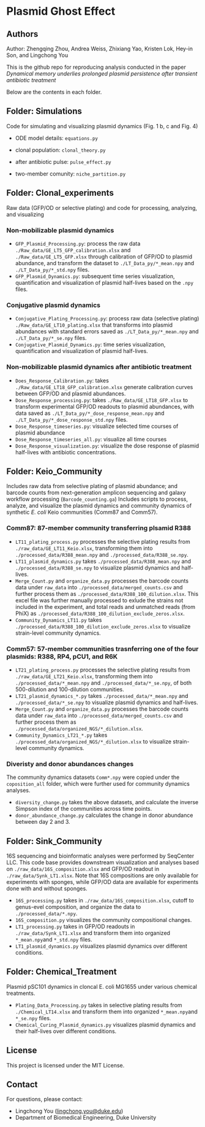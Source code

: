 # Plasmid Ghost Effect
## Authors
Author: Zhengqing Zhou, Andrea Weiss, Zhixiang Yao, Kristen Lok, Hey-in Son, and Lingchong You

This is the github repo for reproducing analysis conducted in the paper *Dynamical memory underlies prolonged plasmid persistence after transient antibiotic treatment*

Below are the contents in each folder. 

## Folder: Simulations
Code for simulating and visualizing plasmid dynamics (Fig. 1 b, c and Fig. 4)

- ODE model details: `equations.py`

- clonal population: `clonal_theory.py`

- after antibiotic pulse: `pulse_effect.py`

- two-member comunity: `niche_partition.py`

## Folder: Clonal_experiments
Raw data (GFP/OD or selective plating) and code for processing, analyzing, and visualizing 

### Non-mobilizable plasmid dynamics
- `GFP_Plasmid_Processing.py`: process the raw data `./Raw_data/GE_LT5_GFP_calibration.xlsx` and `./Raw_data/GE_LT5_GFP.xlsx` through calibration of GFP/OD to plasmid abundance, and transform the dataset to `./LT_Data_py/*_mean.npy` and `./LT_Data_py/*_std.npy` files.
- `GFP_Plasmid_Dynamics.py`: subsequent time series visualization, quantification and visualization of plasmid half-lives based on the `.npy` files.

### Conjugative plasmid dynamics
- `Conjugative_Plating_Processing.py`: process raw data (selective plating) `./Raw_data/GE_LT10_plating.xlsx` that transforms into plasmid abundances with standard errors saved as `./LT_Data_py/*_mean.npy` and `./LT_Data_py/*_se.npy` files.
- `Conjugative_Plasmid_Dynamics.py`: time series visualization, quantification and visualization of plasmid half-lives.

### Non-mobilizable plasmid dynamics after antibiotic treatment
- `Does_Response_Calibration.py`: takes `./Raw_data/GE_LT18_GFP_calibration.xlsx` generate calibration curves between GFP/OD and plasmid abundances.
- `Dose_Response_processing.py`: takes `./Raw_data/GE_LT18_GFP.xlsx` to transform experimental GFP/OD readouts to plasmid abundances, with data saved as `./LT_Data_py/*_dose_response_mean.npy` and `./LT_Data_py/*_dose_response_std.npy` files.
- `Dose_Response_timeseries.py`: visualize selected time courses of plasmid abundance
- `Dose_Response_timeseries_all.py`: visualize all time courses
- `Dose_Response_visualization.py`: visualize the dose response of plasmid half-lives with antibiotic concentrations.

## Folder: Keio_Community
Includes raw data from selective plating of plasmid abundance; and barcode counts from next-generation amplicon sequencing and galaxy workflow processing (`Barcode_counting.ga`)
Includes scripts to process, analyze, and visualize the plasmid dynamics and community dynamics of synthetic *E. coli* Keio communities (Comm87 and Comm57).

### Comm87: 87-member community transferring plsamid R388
- `LT11_plating_process.py` processes the selective plating results from `./raw_data/GE_LT11_Keio.xlsx`, transforming them into `./processed_data/R388_mean.npy` and `./processed_data/R388_se.npy`.
- `LT11_plasmid_dynamics.py` takes `./processed_data/R388_mean.npy` and `./processed_data/R388_se.npy` to visualize plasmid dynamics and half-lives.
- `Merge_Count.py` and `organize_data.py` processes the barcode counts data under `raw_data` into `./processed_data/merged_counts.csv` and further process them as `./processed_data/R388_100_dilution.xlsx`. This excel file was further manually processed to exlude the strains not included in the experiment, and total reads and unmatched reads (from PhiX) as `./processed_data/R388_100_dilution_exclude_zeros.xlsx`.
- `Community_Dynamics_LT11.py` takes `./processed_data/R388_100_dilution_exclude_zeros.xlsx` to visualize strain-level community dynamics.

### Comm57: 57-member communities trasnferring one of the four plasmids: R388, RP4, pCU1, and R6K
- `LT21_plating_process.py` processes the selective plating results from `./raw_data/GE_LT21_Keio.xlsx`, transforming them into `./processed_data/*_mean.npy` and `./processed_data/*_se.npy`, of both 500-dilution and 100-dilution communities.
- `LT21_plasmid_dynamics_*.py` takes `./processed_data/*_mean.npy` and `./processed_data/*_se.npy` to visualize plasmid dynamics and half-lives.
- `Merge_Count.py` and `organize_data.py` processes the barcode counts data under `raw_data` into `./processed_data/merged_counts.csv` and further process them as `./processed_data/organized_NGS/*_dilution.xlsx`. 
- `Community_Dynamics_LT21_*.py` takes `./processed_data/organized_NGS/*_dilution.xlsx` to visualize strain-level community dynamics.

### Diveristy and donor abundances changes
The community dynamics datasets `Comm*.npy` were copied under the `coposition_all` folder, which were further used for community dynamics analyses.
- `diversity_change.py` takes the above datasets, and calculate the inverse Simpson index of the communities across time points.
- `donor_abundance_change.py` calculates the change in donor abundance between day 2 and 3.

## Folder: Sink_Community
16S sequencing and bioinformatic analyses were performed by SeqCenter LLC. This code base provides downstream visualization and analyses based on `./raw_data/16S_composition.xlsx` and GFP/OD readout in `./raw_data/Synk_LT1.xlsx`. Note that 16S compositions are only available for experiments with sponges, while GFP/OD data are available for experiments done with and without sponges.
- `16S_processing.py` takes in `./raw_data/16S_composition.xlsx`, cutoff to genus-evel composition, and organize the data to `./processed_data/*.npy`.
- `16S_composition.py` visualizes the community compositional changes.
- `LT1_processing.py` takes in GFP/OD readouts in `./raw_data/Synk_LT1.xlsx` and transform them into organized `*_mean.npy`and `*_std.npy` files.
- `LT1_plasmid_dynamics.py` visualizes plasmid dynamics over different conditions.

## Folder: Chemical_Treatment
Plasmid pSC101 dynamics in cloncal E. coli MG1655 under various chemical treatments.
- `Plating_Data_Processing.py` takes in selective plating results from `./Chemical_LT14.xlsx` and transform them into organized `*_mean.npy`and `*_se.npy` files.
- `Chemical_Curing_Plasmid_dynamics.py` visualizes plasmid dynamics and their half-lives over different conditions.

## License

This project is licensed under the MIT License.

## Contact

For questions, please contact:

- Lingchong You (lingchong.you@duke.edu)
- Department of Biomedical Engineering, Duke University
